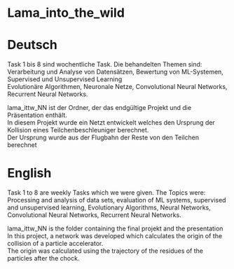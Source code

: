 # Lama_into_the_wild  

# Deutsch
Task 1 bis 8 sind wochentliche Task. Die behandelten Themen sind:  
Verarbeitung und Analyse von Datensätzen, Bewertung von ML-Systemen, Supervised und Unsupervised Learning  
Evolutionäre Algorithmen, Neuronale Netze, Convolutional Neural Networks, Recurrent Neural Networks.

lama_ittw_NN ist der Ordner, der das endgültige Projekt und die Präsentation enthält.  
In diesem Projekt wurde ein Netzt entwickelt welches den Ursprung der Kollision eines Teilchenbeschleuniger berechnet.   
Der Ursprung wurde aus der Flugbahn der Reste von den Teilchen berechnet  

# English

Task 1 to 8 are weekly Tasks which we were given. The Topics were:  
Processing and analysis of data sets, evaluation of ML systems, supervised and unsupervised learning,
Evolutionary Algorithms, Neural Networks, Convolutional Neural Networks, Recurrent Neural Networks.

lama_ittw_NN is the folder containing the final projekt and the presentation
In this project, a network was developed which calculates the origin of the collision of a particle accelerator.   
The origin was calculated using the trajectory of the residues of the particles after the chock.  
